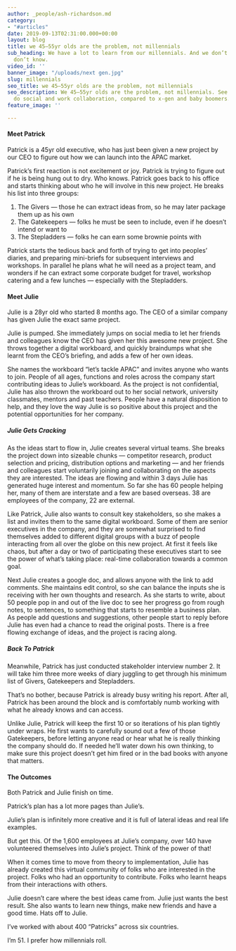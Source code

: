 ```yaml
---
author: _people/ash-richardson.md
category:
- "#articles"
date: 2019-09-13T02:31:00.000+00:00
layout: blog
title: we 45–55yr olds are the problem, not millennials
sub_heading: We have a lot to learn from our millennials. And we don’t know what we
  don’t know.
video_id: ''
banner_image: "/uploads/next gen.jpg"
slug: millennials
seo_title: we 45–55yr olds are the problem, not millennials
seo_description: We 45–55yr olds are the problem, not millennials. See how our millennials
  do social and work collaboration, compared to x-gen and baby boomers.
feature_image: ''

---
```

#### **Meet Patrick**

Patrick is a 45yr old executive, who has just been given a new project by our CEO to figure out how we can launch into the APAC market.

Patrick’s first reaction is not excitement or joy. Patrick is trying to figure out if he is being hung out to dry. Who knows. Patrick goes back to his office and starts thinking about who he will involve in this new project. He breaks his list into three groups:

1. The Givers — those he can extract ideas from, so he may later package them up as his own
2. The Gatekeepers — folks he must be seen to include, even if he doesn’t intend or want to
3. The Stepladders — folks he can earn some brownie points with

Patrick starts the tedious back and forth of trying to get into peoples’ diaries, and preparing mini-briefs for subsequent interviews and workshops. In parallel he plans what he will need as a project team, and wonders if he can extract some corporate budget for travel, workshop catering and a few lunches — especially with the Stepladders.

#### **Meet Julie**

Julie is a 28yr old who started 8 months ago. The CEO of a similar company has given Julie the exact same project.

Julie is pumped. She immediately jumps on social media to let her friends and colleagues know the CEO has given her this awesome new project. She throws together a digital workboard, and quickly braindumps what she learnt from the CEO’s briefing, and adds a few of her own ideas.

She names the workboard “let’s tackle APAC” and invites anyone who wants to join. People of all ages, functions and roles across the company start contributing ideas to Julie’s workboard. As the project is not confidential, Julie has also thrown the workboard out to her social network, university classmates, mentors and past teachers. People have a natural disposition to help, and they love the way Julie is so positive about this project and the potential opportunities for her company.

##### Julie Gets Cracking

As the ideas start to flow in, Julie creates several virtual teams. She breaks the project down into sizeable chunks — competitor research, product selection and pricing, distribution options and marketing — and her friends and colleagues start voluntarily joining and collaborating on the aspects they are interested. The ideas are flowing and within 3 days Julie has generated huge interest and momentum. So far she has 60 people helping her, many of them are interstate and a few are based overseas. 38 are employees of the company, 22 are external.

Like Patrick, Julie also wants to consult key stakeholders, so she makes a list and invites them to the same digital workboard. Some of them are senior executives in the company, and they are somewhat surprised to find themselves added to different digital groups with a buzz of people interacting from all over the globe on this new project. At first it feels like chaos, but after a day or two of participating these executives start to see the power of what’s taking place: real-time collaboration towards a common goal.

Next Julie creates a google doc, and allows anyone with the link to add comments. She maintains edit control, so she can balance the inputs she is receiving with her own thoughts and research. As she starts to write, about 50 people pop in and out of the live doc to see her progress go from rough notes, to sentences, to something that starts to resemble a business plan. As people add questions and suggestions, other people start to reply before Julie has even had a chance to read the original posts. There is a free flowing exchange of ideas, and the project is racing along.

##### Back To Patrick

Meanwhile, Patrick has just conducted stakeholder interview number 2. It will take him three more weeks of diary juggling to get through his minimum list of Givers, Gatekeepers and Stepladders.

That’s no bother, because Patrick is already busy writing his report. After all, Patrick has been around the block and is comfortably numb working with what he already knows and can access.

Unlike Julie, Patrick will keep the first 10 or so iterations of his plan tightly under wraps. He first wants to carefully sound out a few of those Gatekeepers, before letting anyone read or hear what he is really thinking the company should do. If needed he’ll water down his own thinking, to make sure this project doesn’t get him fired or in the bad books with anyone that matters.

#### **The Outcomes**

Both Patrick and Julie finish on time.

Patrick’s plan has a lot more pages than Julie’s.

Julie’s plan is infinitely more creative and it is full of lateral ideas and real life examples.

But get this. Of the 1,600 employees at Julie’s company, over 140 have volunteered themselves into Julie’s project. Think of the power of that!

When it comes time to move from theory to implementation, Julie has already created this virtual community of folks who are interested in the project. Folks who had an opportunity to contribute. Folks who learnt heaps from their interactions with others.

Julie doesn’t care where the best ideas came from. Julie just wants the best result. She also wants to learn new things, make new friends and have a good time. Hats off to Julie.

I’ve worked with about 400 “Patricks” across six countries.

I’m 51. I prefer how millennials roll.